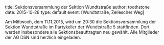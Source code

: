 title: Sektionsversammlung der Sektion Wundtstraße
author: toothstone
date: 2015-10-28
type: default
event: [Wundtstraße, Zellescher Weg]

Am Mittwoch, dem 11.11.2015, wird um 20:30 die Sektionsversammlung der Sektion Wundtstraße im Partykeller der Wundtstraße 5 stattfinden. Dort werden insbesondere alle Sektionsbeauftragten neu gewählt. Alle Mitglieder der AG DSN sind herzlich eingeladen.
